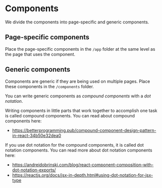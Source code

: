 # Components

We divide the components into page-specific and generic components.

## Page-specific components
Place the page-specific components in the `/app` folder at the same level as the page that uses the component.

## Generic components
Components are generic if they are being used on multiple pages. Place these components in the `/components` folder.

You can write generic components as *compound components* with a *dot notation*.

Writing components in little parts that work together to accomplish one task is called compound components. You can read about compound components here:

- https://betterprogramming.pub/compound-component-design-pattern-in-react-34b50e32dea0

If you use dot notation for the compound components, it is called dot notation components. You can read more about dot notation components here:

- https://andreidobrinski.com/blog/react-component-composition-with-dot-notation-exports/
- https://reactjs.org/docs/jsx-in-depth.html#using-dot-notation-for-jsx-type